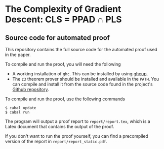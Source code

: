# The Complexity of Gradient Descent: CLS = PPAD ∩ PLS
## Source code for automated proof

This repository contains the full source code for the automated proof used in the paper. 

To compile and run the proof, you will need the following
* A working installation of `ghc`. This can be installed by using [ghcup](https://www.haskell.org/ghcup/).
* The `z3` theorem prover should be installed and available in the `PATH`. You can compile and install it from the source code found in the project's [Github repository](https://github.com/Z3Prover/z3).

To compile and run the proof, use the following commands
```
$ cabal update
$ cabal run
```

The program will output a proof report to `report/report.tex`, which is a Latex document that contains the output of the proof. 

If you don't want to run the proof yourself, you can find a precompiled version of the report in `report/report_static.pdf`.
